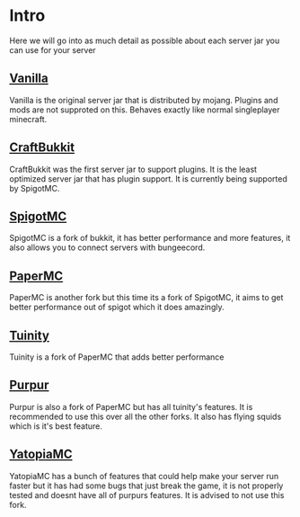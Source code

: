# Intro

Here we will go into as much detail as possible about each server jar you can use for your server

## [Vanilla](https://getbukkit.org/download/vanilla)

Vanilla is the original server jar that is distributed by mojang. Plugins and mods are not supproted on this. Behaves exactly like normal singleplayer minecraft.

## [CraftBukkit](https://getbukkit.org/download/craftbukkit)

CraftBukkit was the first server jar to support plugins. It is the least optimized server jar that has plugin support. It is currently being supported by SpigotMC.

## [SpigotMC](https://getbukkit.org/download/spigot)

SpigotMC is a fork of bukkit, it has better performance and more features, it also allows you to connect servers with bungeecord.

## [PaperMC](https://papermc.io/downloads)

PaperMC is another fork but this time its a fork of SpigotMC, it aims to get better performance out of spigot which it does amazingly.

## [Tuinity](https://github.com/Spottedleaf/Tuinity)

Tuinity is a fork of PaperMC that adds better performance

## [Purpur](https://github.com/pl3xgaming/Purpur)

Purpur is also a fork of PaperMC but has all tuinity's features. It is recommended to use this over all the other forks. It also has flying squids which is it's best feature.

## [YatopiaMC](https://github.com/YatopiaMC/Yatopia)

YatopiaMC has a bunch of features that could help make your server run faster but it has had some bugs that just break the game, it is not properly tested and doesnt have all of purpurs features. It is advised to not use this fork.
